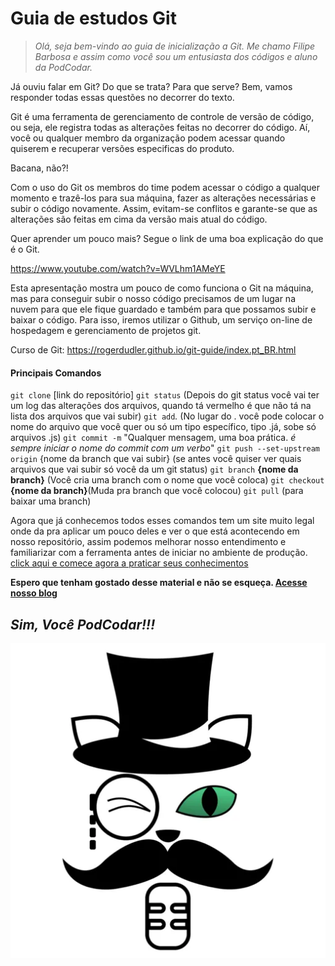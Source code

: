 # Guia de estudos Git


> *Olá, seja bem-vindo ao guia de inicialização a Git.
Me chamo Filipe Barbosa e assim como você sou um entusiasta dos códigos e aluno da PodCodar.*




Já ouviu falar em Git? Do que se trata? Para que serve? Bem, vamos responder todas essas questões no decorrer do texto.

Git é uma ferramenta de gerenciamento de controle de versão de código, ou seja, ele registra todas as alterações feitas no decorrer do código. Aí, você ou qualquer membro da organização podem acessar quando quiserem e recuperar versões especificas do produto.

Bacana, não?!

Com o uso do Git os membros do time podem acessar o código a qualquer momento e trazê-los para sua máquina, fazer as alterações necessárias e subir o código novamente. Assim, evitam-se conflitos e garante-se que as alterações são feitas em cima da versão mais atual do código.

Quer aprender um pouco mais? Segue o link de uma boa explicação do que é o Git.

https://www.youtube.com/watch?v=WVLhm1AMeYE

Esta apresentação mostra um pouco de como funciona o Git na máquina, mas para conseguir subir o nosso código precisamos de um lugar na nuvem para que ele fique guardado e também para que possamos subir e baixar o código. Para isso, iremos utilizar o Github, um serviço on-line de hospedagem e gerenciamento de projetos git.


Curso de Git: https://rogerdudler.github.io/git-guide/index.pt_BR.html


 #### Principais Comandos

`git clone`  [link do repositório]
`git status` (Depois do git status você vai ter um log das alterações dos arquivos, quando tá vermelho é que não tá na lista dos arquivos que vai subir)
`git add`*.* (No lugar do . você pode colocar o nome do arquivo que você quer ou só um tipo específico, tipo .já, sobe só arquivos .js)
`git commit -m` "Qualquer mensagem, uma boa prática. _é sempre iniciar o nome do commit com um verbo_"
`git push --set-upstream origin` {nome da branch que vai subir} (se antes você quiser ver quais arquivos que vai subir só você da um git status)
`git branch` **{nome da branch}** (Você cria uma branch com o nome que você coloca)
`git checkout` **{nome da branch}**(Muda pra branch que você colocou)
`git pull` (para baixar uma branch)

Agora que já conhecemos todos esses comandos tem um site muito legal onde da pra aplicar um pouco deles e ver o que está acontecendo em nosso repositório, assim podemos melhorar nosso entendimento e familiarizar com a ferramenta antes de iniciar no ambiente de produção.
[click aqui e comece agora a praticar seus conhecimentos](https://learngitbranching.js.org/?locale=pt_BR)

**Espero que tenham gostado desse material e não se esqueça. [Acesse nosso blog](https://podcodar.github.io/)**

## *Sim, Você PodCodar!!!*



![](/img/img.jpg)